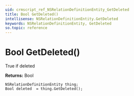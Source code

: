 ```yaml
---
uid: crmscript_ref_NSRelationDefinitionEntity_GetDeleted
title: Bool GetDeleted()
intellisense: NSRelationDefinitionEntity.GetDeleted
keywords: NSRelationDefinitionEntity, GetDeleted
so.topic: reference
---
```


# Bool GetDeleted()

True if deleted

**Returns:** Bool

```crmscript
NSRelationDefinitionEntity thing;
Bool deleted  = thing.GetDeleted();
```

